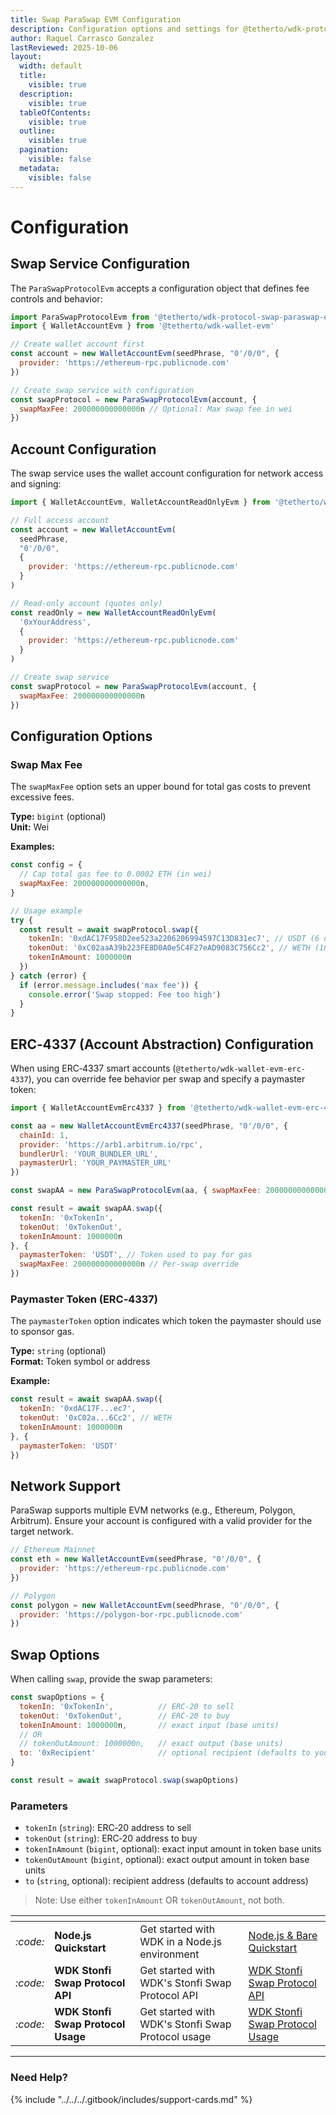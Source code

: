 ```yaml
---
title: Swap ParaSwap EVM Configuration
description: Configuration options and settings for @tetherto/wdk-protocol-swap-paraswap-evm
author: Raquel Carrasco Gonzalez
lastReviewed: 2025-10-06
layout:
  width: default
  title:
    visible: true
  description:
    visible: true
  tableOfContents:
    visible: true
  outline:
    visible: true
  pagination:
    visible: false
  metadata:
    visible: false
---
```


# Configuration

## Swap Service Configuration

The `ParaSwapProtocolEvm` accepts a configuration object that defines fee controls and behavior:

```javascript
import ParaSwapProtocolEvm from '@tetherto/wdk-protocol-swap-paraswap-evm'
import { WalletAccountEvm } from '@tetherto/wdk-wallet-evm'

// Create wallet account first
const account = new WalletAccountEvm(seedPhrase, "0'/0/0", {
  provider: 'https://ethereum-rpc.publicnode.com'
})

// Create swap service with configuration
const swapProtocol = new ParaSwapProtocolEvm(account, {
  swapMaxFee: 200000000000000n // Optional: Max swap fee in wei
})
```

## Account Configuration

The swap service uses the wallet account configuration for network access and signing:

```javascript
import { WalletAccountEvm, WalletAccountReadOnlyEvm } from '@tetherto/wdk-wallet-evm'

// Full access account
const account = new WalletAccountEvm(
  seedPhrase,
  "0'/0/0",
  {
    provider: 'https://ethereum-rpc.publicnode.com'
  }
)

// Read-only account (quotes only)
const readOnly = new WalletAccountReadOnlyEvm(
  '0xYourAddress',
  {
    provider: 'https://ethereum-rpc.publicnode.com'
  }
)

// Create swap service
const swapProtocol = new ParaSwapProtocolEvm(account, {
  swapMaxFee: 200000000000000n
})
```

## Configuration Options

### Swap Max Fee

The `swapMaxFee` option sets an upper bound for total gas costs to prevent excessive fees.

**Type:** `bigint` (optional)  
**Unit:** Wei

**Examples:**

```javascript
const config = {
  // Cap total gas fee to 0.0002 ETH (in wei)
  swapMaxFee: 200000000000000n,
}

// Usage example
try {
  const result = await swapProtocol.swap({
    tokenIn: '0xdAC17F958D2ee523a2206206994597C13D831ec7', // USDT (6 decimals)
    tokenOut: '0xC02aaA39b223FE8D0A0e5C4F27eAD9083C756Cc2', // WETH (18 decimals)
    tokenInAmount: 1000000n
  })
} catch (error) {
  if (error.message.includes('max fee')) {
    console.error('Swap stopped: Fee too high')
  }
}
```

## ERC‑4337 (Account Abstraction) Configuration

When using ERC‑4337 smart accounts (`@tetherto/wdk-wallet-evm-erc-4337`), you can override fee behavior per swap and specify a paymaster token:

```javascript
import { WalletAccountEvmErc4337 } from '@tetherto/wdk-wallet-evm-erc-4337'

const aa = new WalletAccountEvmErc4337(seedPhrase, "0'/0/0", {
  chainId: 1,
  provider: 'https://arb1.arbitrum.io/rpc',
  bundlerUrl: 'YOUR_BUNDLER_URL',
  paymasterUrl: 'YOUR_PAYMASTER_URL'
})

const swapAA = new ParaSwapProtocolEvm(aa, { swapMaxFee: 200000000000000n })

const result = await swapAA.swap({
  tokenIn: '0xTokenIn',
  tokenOut: '0xTokenOut',
  tokenInAmount: 1000000n
}, {
  paymasterToken: 'USDT', // Token used to pay for gas
  swapMaxFee: 200000000000000n // Per‑swap override
})
```

### Paymaster Token (ERC‑4337)

The `paymasterToken` option indicates which token the paymaster should use to sponsor gas.

**Type:** `string` (optional)  
**Format:** Token symbol or address

**Example:**

```javascript
const result = await swapAA.swap({
  tokenIn: '0xdAC17F...ec7',
  tokenOut: '0xC02a...6Cc2', // WETH
  tokenInAmount: 1000000n
}, {
  paymasterToken: 'USDT'
})
```

## Network Support

ParaSwap supports multiple EVM networks (e.g., Ethereum, Polygon, Arbitrum). Ensure your account is configured with a valid provider for the target network.

```javascript
// Ethereum Mainnet
const eth = new WalletAccountEvm(seedPhrase, "0'/0/0", {
  provider: 'https://ethereum-rpc.publicnode.com'
})

// Polygon
const polygon = new WalletAccountEvm(seedPhrase, "0'/0/0", {
  provider: 'https://polygon-bor-rpc.publicnode.com'
})
```

## Swap Options

When calling `swap`, provide the swap parameters:

```javascript
const swapOptions = {
  tokenIn: '0xTokenIn',          // ERC‑20 to sell
  tokenOut: '0xTokenOut',        // ERC‑20 to buy
  tokenInAmount: 1000000n,       // exact input (base units)
  // OR
  // tokenOutAmount: 1000000n,   // exact output (base units)
  to: '0xRecipient'              // optional recipient (defaults to your address)
}

const result = await swapProtocol.swap(swapOptions)
```

### Parameters

- `tokenIn` (`string`): ERC‑20 address to sell  
- `tokenOut` (`string`): ERC‑20 address to buy  
- `tokenInAmount` (`bigint`, optional): exact input amount in token base units  
- `tokenOutAmount` (`bigint`, optional): exact output amount in token base units  
- `to` (`string`, optional): recipient address (defaults to account address)  

> Note: Use either `tokenInAmount` OR `tokenOutAmount`, not both.



<table data-card-size="large" data-view="cards">
	<thead>
		<tr>
			<th></th>
			<th></th>
			<th></th>
			<th data-hidden data-card-target data-type="content-ref"></th>
		</tr>
	</thead>
	<tbody>
		<tr>
			<td>
				<i class="fa-code">:code:</i>
			</td>
			<td>
				<strong>Node.js Quickstart</strong>
			</td>
			<td>Get started with WDK in a Node.js environment</td>
			<td>
				<a href="../../../start-building/nodejs-bare-quickstart.md">Node.js & Bare Quickstart</a>
			</td>
		</tr>
    <tr>
			<td>
				<i class="fa-code">:code:</i>
			</td>
			<td>
				<strong>WDK Stonfi Swap Protocol API</strong>
			</td>
			<td>Get started with WDK's Stonfi Swap Protocol API</td>
			<td>
				<a href="./api-reference.md">WDK Stonfi Swap Protocol API</a>
			</td>
		</tr>
        <tr>
			<td>
				<i class="fa-code">:code:</i>
			</td>
			<td>
				<strong>WDK Stonfi Swap Protocol Usage</strong>
			</td>
			<td>Get started with WDK's Stonfi Swap Protocol usage</td>
			<td>
				<a href="./usage.md">WDK Stonfi Swap Protocol  Usage</a>
			</td>
		</tr>
	</tbody>
</table>

***

### Need Help?

{% include "../../../.gitbook/includes/support-cards.md" %}



